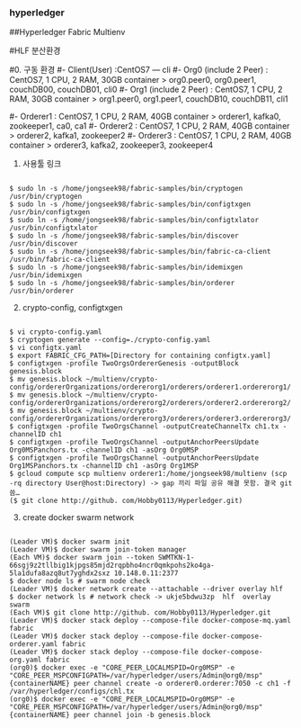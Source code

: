 ### hyperledger
##Hyperledger Fabric Multienv

#HLF 분산환경

#0. 구동 환경
#- Client(User) :CentOS7 — cli
#- Org0 (include 2 Peer) : CentOS7, 1 CPU, 2 RAM, 30GB
   container > org0.peer0, org0.peer1, couchDB00, couchDB01, cli0
#- Org1 (include 2 Peer) : CentOS7, 1 CPU, 2 RAM, 30GB
   container > org1.peer0, org1.peer1, couchDB10, couchDB11, cli1

#- Orderer1 : CentOS7, 1 CPU, 2 RAM, 40GB 
   container > orderer1, kafka0, zookeeper1, ca0, ca1 
#- Orderer2 : CentOS7, 1 CPU, 2 RAM, 40GB 
   container > orderer2, kafka1, zookeeper2
#- Orderer3 : CentOS7, 1 CPU, 2 RAM, 40GB 
   container > orderer3, kafka2, zookeeper3, zookeeper4

1. 사용툴 링크
<pre><code>
$ sudo ln -s /home/jongseek98/fabric-samples/bin/cryptogen /usr/bin/cryptogen
$ sudo ln -s /home/jongseek98/fabric-samples/bin/configtxgen /usr/bin/configtxgen
$ sudo ln -s /home/jongseek98/fabric-samples/bin/configtxlator /usr/bin/configtxlator
$ sudo ln -s /home/jongseek98/fabric-samples/bin/discover /usr/bin/discover
$ sudo ln -s /home/jongseek98/fabric-samples/bin/fabric-ca-client /usr/bin/fabric-ca-client
$ sudo ln -s /home/jongseek98/fabric-samples/bin/idemixgen /usr/bin/idemixgen
$ sudo ln -s /home/jongseek98/fabric-samples/bin/orderer /usr/bin/orderer
</code></pre>


2. crypto-config, configtxgen
<pre><code>
$ vi crypto-config.yaml
$ cryptogen generate --config=./crypto-config.yaml
$ vi configtx.yaml
$ export FABRIC_CFG_PATH=[Directory for containing configtx.yaml]
$ configtxgen -profile TwoOrgsOrdererGenesis -outputBlock genesis.block
$ mv genesis.block ~/multienv/crypto-config/ordererOrganizations/ordererorg1/orderers/orderer1.ordererorg1/
$ mv genesis.block ~/multienv/crypto-config/ordererOrganizations/ordererorg2/orderers/orderer2.ordererorg2/
$ mv genesis.block ~/multienv/crypto-config/ordererOrganizations/ordererorg3/orderers/orderer3.ordererorg3/
$ configtxgen -profile TwoOrgsChannel -outputCreateChannelTx ch1.tx -channelID ch1
$ configtxgen -profile TwoOrgsChannel -outputAnchorPeersUpdate Org0MSPanchors.tx -channelID ch1 -asOrg Org0MSP
$ configtxgen -profile TwoOrgsChannel -outputAnchorPeersUpdate Org1MSPanchors.tx -channelID ch1 -asOrg Org1MSP
$ gcloud compute scp multienv orderer1:/home/jongseek98/multienv (scp -rq directory User@host:Directory) -> gap 끼리 파일 공유 해결 못함. 결국 git 씀…
($ git clone http://github. com/Hobby0113/Hyperledger.git)
</code></pre>

3. create docker swarm network
<pre><code>
(Leader VM)$ docker swarm init
(Leader VM)$ docker swarm join-token manager
(Each VM)$ docker swarm join --token SWMTKN-1-66sgj9z2tllbig1kjpgs85mjd2rqpbho4ncr0qmkpohs2ko4ga-5la1dufa8azq8ut7yghdx2sxz 10.148.0.11:2377
$ docker node ls # swarm node check
(Leader VM)$ docker network create --attachable --driver overlay hlf
$ docker network ls # network check -> ukje5bdwu3zp  hlf  overlay  swarm
(Each VM)$ git clone http://github. com/Hobby0113/Hyperledger.git
(Leader VM)$ docker stack deploy --compose-file docker-compose-mq.yaml fabric
(Leader VM)$ docker stack deploy --compose-file docker-compose-orderer.yaml fabric   
(Leader VM)$ docker stack deploy --compose-file docker-compose-org.yaml fabric
(org0)$ docker exec -e "CORE_PEER_LOCALMSPID=Org0MSP" -e "CORE_PEER_MSPCONFIGPATH=/var/hyperledger/users/Admin@org0/msp" {containerNAME} peer channel create -o orderer0.orderer:7050 -c ch1 -f /var/hyperledger/configs/chl.tx
(org0)$ docker exec -e "CORE_PEER_LOCALMSPID=Org0MSP" -e "CORE_PEER_MSPCONFIGPATH=/var/hyperledger/users/Admin@org0/msp" {containerNAME} peer channel join -b genesis.block

</pre></code>





